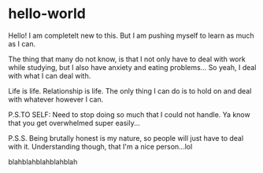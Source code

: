 # hello-world

Hello! I am completelt new to this. But I am pushing myself to learn as much as I can.

The thing that many do not know, is that I not only have to deal with work while studying, but I also have anxiety and eating problems... So yeah, I deal with what I can deal with.

Life is life. Relationship is life. The only thing I can do is to hold on and deal with whatever however I can.

P.S.TO SELF: Need to stop doing so much that I could not handle. Ya know that you get overwhelmed super easily...

P.S.S. Being brutally honest is my nature, so people will just have to deal with it. Understanding though, that I'm a nice person...lol

blahblahblahblahblah

